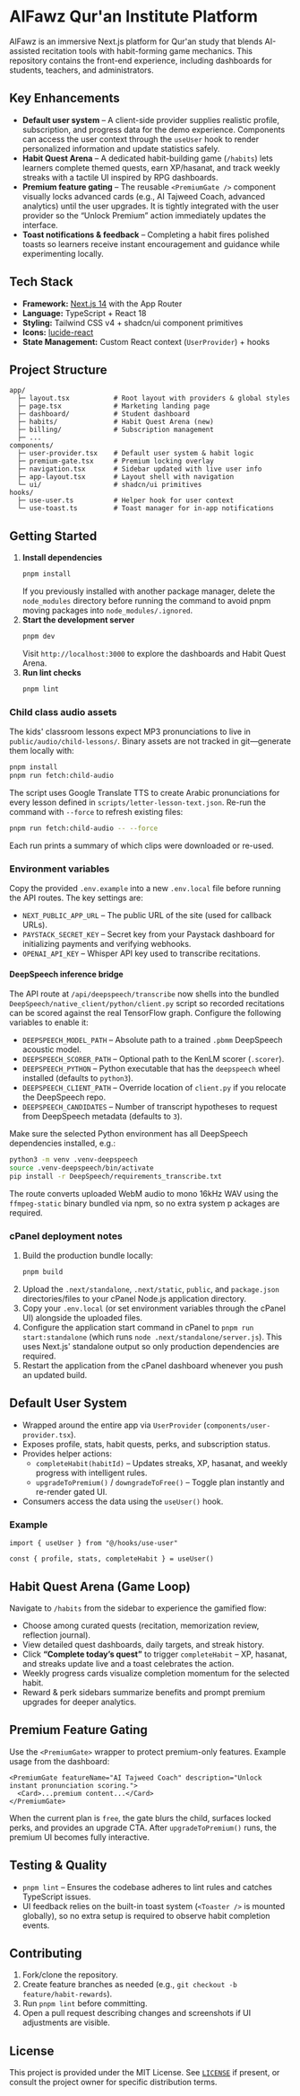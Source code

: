 # AlFawz Qur'an Institute Platform

AlFawz is an immersive Next.js platform for Qur'an study that blends AI-assisted recitation tools with habit-forming game mechanics. This repository contains the front-end experience, including dashboards for students, teachers, and administrators.

## Key Enhancements

- **Default user system** – A client-side provider supplies realistic profile, subscription, and progress data for the demo experience. Components can access the user context through the `useUser` hook to render personalized information and update statistics safely.
- **Habit Quest Arena** – A dedicated habit-building game (`/habits`) lets learners complete themed quests, earn XP/hasanat, and track weekly streaks with a tactile UI inspired by RPG dashboards.
- **Premium feature gating** – The reusable `<PremiumGate />` component visually locks advanced cards (e.g., AI Tajweed Coach, advanced analytics) until the user upgrades. It is tightly integrated with the user provider so the “Unlock Premium” action immediately updates the interface.
- **Toast notifications & feedback** – Completing a habit fires polished toasts so learners receive instant encouragement and guidance while experimenting locally.

## Tech Stack

- **Framework:** [Next.js 14](https://nextjs.org/) with the App Router
- **Language:** TypeScript + React 18
- **Styling:** Tailwind CSS v4 + shadcn/ui component primitives
- **Icons:** [lucide-react](https://lucide.dev/)
- **State Management:** Custom React context (`UserProvider`) + hooks

## Project Structure

```
app/
  ├─ layout.tsx           # Root layout with providers & global styles
  ├─ page.tsx             # Marketing landing page
  ├─ dashboard/           # Student dashboard
  ├─ habits/              # Habit Quest Arena (new)
  ├─ billing/             # Subscription management
  ├─ ...
components/
  ├─ user-provider.tsx    # Default user system & habit logic
  ├─ premium-gate.tsx     # Premium locking overlay
  ├─ navigation.tsx       # Sidebar updated with live user info
  ├─ app-layout.tsx       # Layout shell with navigation
  └─ ui/                  # shadcn/ui primitives
hooks/
  ├─ use-user.ts          # Helper hook for user context
  └─ use-toast.ts         # Toast manager for in-app notifications
```

## Getting Started

1. **Install dependencies**
   ```bash
   pnpm install
   ```
   If you previously installed with another package manager, delete the `node_modules` directory before running the command to avoid pnpm moving packages into `node_modules/.ignored`.
2. **Start the development server**
   ```bash
   pnpm dev
   ```
   Visit `http://localhost:3000` to explore the dashboards and Habit Quest Arena.
3. **Run lint checks**
   ```bash
   pnpm lint
   ```

### Child class audio assets

The kids' classroom lessons expect MP3 pronunciations to live in `public/audio/child-lessons/`. Binary assets are not tracked
in git—generate them locally with:

```bash
pnpm install
pnpm run fetch:child-audio
```

The script uses Google Translate TTS to create Arabic pronunciations for every lesson defined in
`scripts/letter-lesson-text.json`. Re-run the command with `--force` to refresh existing files:

```bash
pnpm run fetch:child-audio -- --force
```

Each run prints a summary of which clips were downloaded or re-used.

### Environment variables

Copy the provided `.env.example` into a new `.env.local` file before running the API routes. The key settings are:

- `NEXT_PUBLIC_APP_URL` – The public URL of the site (used for callback URLs).
- `PAYSTACK_SECRET_KEY` – Secret key from your Paystack dashboard for initializing payments and verifying webhooks.
- `OPENAI_API_KEY` – Whisper API key used to transcribe recitations.

#### DeepSpeech inference bridge

The API route at `/api/deepspeech/transcribe` now shells into the bundled `DeepSpeech/native_client/python/client.py` script so
recorded recitations can be scored against the real TensorFlow graph. Configure the following variables to enable it:

- `DEEPSPEECH_MODEL_PATH` – Absolute path to a trained `.pbmm` DeepSpeech acoustic model.
- `DEEPSPEECH_SCORER_PATH` – Optional path to the KenLM scorer (`.scorer`).
- `DEEPSPEECH_PYTHON` – Python executable that has the `deepspeech` wheel installed (defaults to `python3`).
- `DEEPSPEECH_CLIENT_PATH` – Override location of `client.py` if you relocate the DeepSpeech repo.
- `DEEPSPEECH_CANDIDATES` – Number of transcript hypotheses to request from DeepSpeech metadata (defaults to `3`).

Make sure the selected Python environment has all DeepSpeech dependencies installed, e.g.:

```bash
python3 -m venv .venv-deepspeech
source .venv-deepspeech/bin/activate
pip install -r DeepSpeech/requirements_transcribe.txt
```

The route converts uploaded WebM audio to mono 16kHz WAV using the `ffmpeg-static` binary bundled via npm, so no extra system p
ackages are required.

### cPanel deployment notes

1. Build the production bundle locally:
   ```bash
   pnpm build
   ```
2. Upload the `.next/standalone`, `.next/static`, `public`, and `package.json` directories/files to your cPanel Node.js application directory.
3. Copy your `.env.local` (or set environment variables through the cPanel UI) alongside the uploaded files.
4. Configure the application start command in cPanel to `pnpm run start:standalone` (which runs `node .next/standalone/server.js`). This uses Next.js' standalone output so only production dependencies are required.
5. Restart the application from the cPanel dashboard whenever you push an updated build.

## Default User System

- Wrapped around the entire app via `UserProvider` (`components/user-provider.tsx`).
- Exposes profile, stats, habit quests, perks, and subscription status.
- Provides helper actions:
  - `completeHabit(habitId)` – Updates streaks, XP, hasanat, and weekly progress with intelligent rules.
  - `upgradeToPremium()` / `downgradeToFree()` – Toggle plan instantly and re-render gated UI.
- Consumers access the data using the `useUser()` hook.

### Example

```tsx
import { useUser } from "@/hooks/use-user"

const { profile, stats, completeHabit } = useUser()
```

## Habit Quest Arena (Game Loop)

Navigate to `/habits` from the sidebar to experience the gamified flow:

- Choose among curated quests (recitation, memorization review, reflection journal).
- View detailed quest dashboards, daily targets, and streak history.
- Click **“Complete today’s quest”** to trigger `completeHabit` – XP, hasanat, and streaks update live and a toast celebrates the action.
- Weekly progress cards visualize completion momentum for the selected habit.
- Reward & perk sidebars summarize benefits and prompt premium upgrades for deeper analytics.

## Premium Feature Gating

Use the `<PremiumGate>` wrapper to protect premium-only features. Example usage from the dashboard:

```tsx
<PremiumGate featureName="AI Tajweed Coach" description="Unlock instant pronunciation scoring.">
  <Card>...premium content...</Card>
</PremiumGate>
```

When the current plan is `free`, the gate blurs the child, surfaces locked perks, and provides an upgrade CTA. After `upgradeToPremium()` runs, the premium UI becomes fully interactive.

## Testing & Quality

 - `pnpm lint` – Ensures the codebase adheres to lint rules and catches TypeScript issues.
- UI feedback relies on the built-in toast system (`<Toaster />` is mounted globally), so no extra setup is required to observe habit completion events.

## Contributing

1. Fork/clone the repository.
2. Create feature branches as needed (e.g., `git checkout -b feature/habit-rewards`).
3. Run `pnpm lint` before committing.
4. Open a pull request describing changes and screenshots if UI adjustments are visible.

## License

This project is provided under the MIT License. See [`LICENSE`](LICENSE) if present, or consult the project owner for specific distribution terms.
